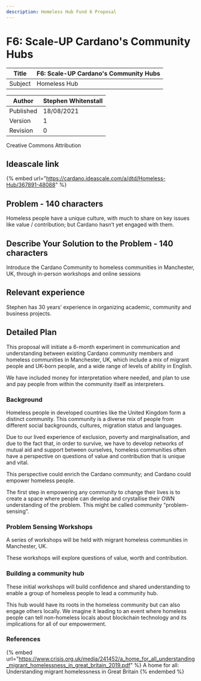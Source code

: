 ```yaml
---
description: Homeless Hub Fund 6 Proposal
---
```


# F6: Scale-UP Cardano's Community Hubs

| Title   | F6: Scale-UP Cardano's Community Hubs |
| ------- | ------------------------------------- |
| Subject | Homeless Hub                          |

| Author    | Stephen Whitenstall |
| --------- | ------------------- |
| Published | 18/08/2021          |
| Version   | 1                   |
| Revision  | 0                   |

Creative Commons Attribution

## Ideascale link

{% embed url="https://cardano.ideascale.com/a/dtd/Homeless-Hub/367891-48088" %}

## Problem - 140 characters

Homeless people have a unique culture, with much to share on key issues like value / contribution; but Cardano hasn’t yet engaged with them.

## Describe Your Solution to the Problem - 140 characters

Introduce the Cardano Community to homeless communities in Manchester, UK, through in-person workshops and online sessions

## **Relevant experience**

Stephen has 30 years’ experience in organizing academic, community and business projects.

## Detailed Plan

This proposal will initiate a 6-month experiment in communication and understanding between existing Cardano community members and homeless communities in Manchester, UK, which include a mix of migrant people and UK-born people, and a wide range of levels of ability in English.

We have included money for interpretation where needed, and plan to use and pay people from within the community itself as interpreters.

### Background

Homeless people in developed countries like the United Kingdom form a distinct community. This community is a diverse mix of people from different social backgrounds, cultures, migration status and languages.

Due to our lived experience of exclusion, poverty and marginalisation, and due to the fact that, in order to survive, we have to develop networks of mutual aid and support between ourselves, homeless communities often have a perspective on questions of value and contribution that is unique and vital.

This perspective could enrich the Cardano community; and Cardano could empower homeless people.

The first step in empowering any community to change their lives is to create a space where people can develop and crystallise their OWN understanding of the problem. This might be called community “problem-sensing”.

### Problem Sensing Workshops

A series of workshops will be held with migrant homeless communities in Manchester, UK.

These workshops will explore questions of value, worth and contribution.

### Building a community hub

These initial workshops will build confidence and shared understanding to enable a group of homeless people to lead a community hub.

This hub would have its roots in the homeless community but can also engage others locally. We imagine it leading to an event where homeless people can tell non-homeless locals about blockchain technology and its implications for all of our empowerment.

### References

{% embed url="https://www.crisis.org.uk/media/241452/a_home_for_all_understanding_migrant_homelessness_in_great_britain_2019.pdf" %}
A home for all: Understanding migrant homelessness in Great Britain
{% endembed %}
